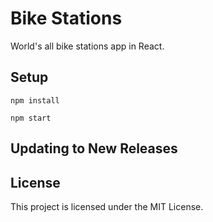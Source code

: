 # Bike Stations

World's all bike stations app in React.

## Setup

```
npm install
```
```
npm start
```
## Updating to New Releases


## License

This project is licensed under the MIT License.
